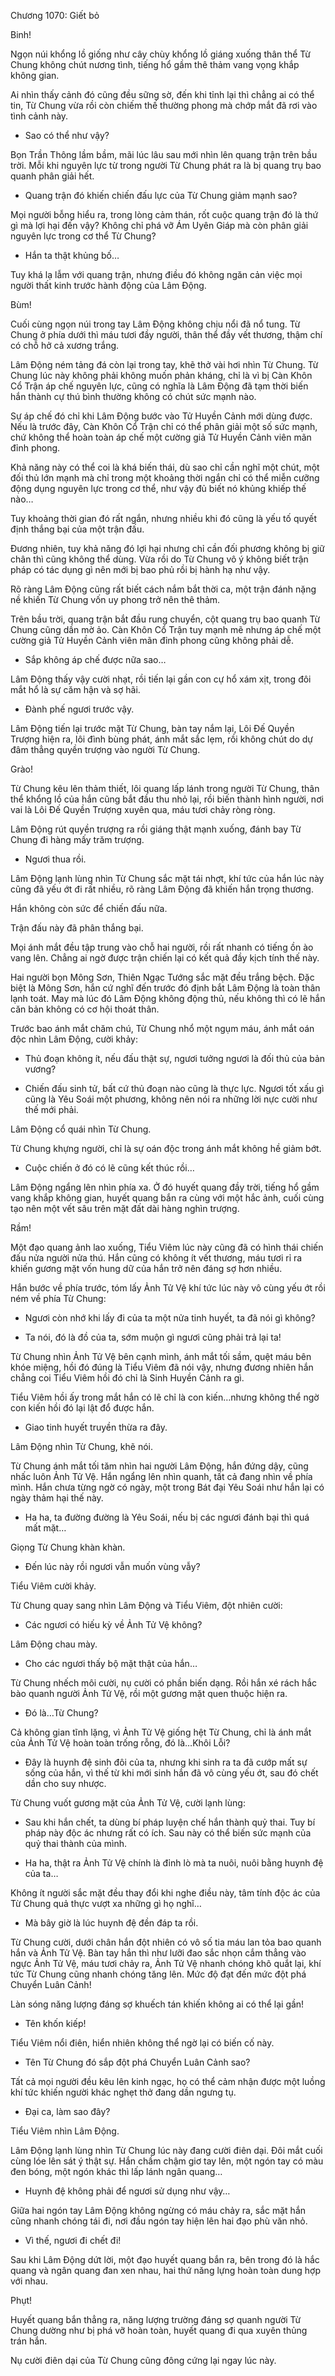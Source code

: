 




Chương 1070: Giết bỏ


Binh!

Ngọn núi khổng lồ giống như cây chùy khổng lồ giáng xuống thân thể Từ Chung không chút nương tình, tiếng hổ gầm thê thảm vang vọng khắp không gian.

Ai nhìn thấy cảnh đó cũng đều sững sờ, đến khi tỉnh lại thì chẳng ai có thể tin, Từ Chung vừa rồi còn chiếm thế thường phong mà chớp mắt đã rơi vào tình cảnh này.

- Sao có thể như vậy?

Bọn Trần Thông lầm bầm, mãi lúc lâu sau mới nhìn lên quang trận trên bầu trời. Mỗi khi nguyên lực từ trong người Từ Chung phát ra là bị quang trụ bao quanh phân giải hết.

- Quang trận đó khiến chiến đấu lực của Từ Chung giảm mạnh sao?

Mọi người bỗng hiểu ra, trong lòng cảm thán, rốt cuộc quang trận đó là thứ gì mà lợi hại đến vậy? Không chỉ phá vỡ Ám Uyên Giáp mà còn phân giải nguyên lực trong cơ thể Từ Chung?

- Hắn ta thật khủng bố…

Tuy khá lạ lẫm với quang trận, nhưng điều đó không ngăn cản việc mọi người thất kinh trước hành động của Lâm Động.

Bùm!

Cuối cùng ngọn núi trong tay Lâm Động không chịu nổi đã nổ tung. Từ Chung ở phía dưới thì máu tươi đầy người, thân thể đầy vết thương, thậm chí có chỗ hở cả xương trắng.

Lâm Động ném tảng đá còn lại trong tay, khẽ thở vài hơi nhìn Từ Chung. Từ Chung lúc này không phải không muốn phản kháng, chỉ là vì bị Càn Khôn Cổ Trận áp chế nguyên lực, cũng có nghĩa là Lâm Động đã tạm thời biến hắn thành cự thú bình thường không có chút sức mạnh nào.

Sự áp chế đó chỉ khi Lâm Động bước vào Tử Huyền Cảnh mới dùng được. Nếu là trước đây, Càn Khôn Cổ Trận chỉ có thể phân giải một số sức mạnh, chứ không thể hoàn toàn áp chế một cường giả Tử Huyền Cảnh viên mãn đỉnh phong.

Khả năng này có thể coi là khá biến thái, dù sao chỉ cần nghĩ một chút, một đối thủ lớn mạnh mà chỉ trong một khoảng thời ngắn chỉ có thể miễn cưỡng động dụng nguyên lực trong cơ thể, như vậy đủ biết nó khủng khiếp thế nào…

Tuy khoảng thời gian đó rất ngắn, nhưng nhiều khi đó cũng là yếu tố quyết định thắng bại của một trận đấu.

Đương nhiên, tuy khả năng đó lợi hại nhưng chỉ cần đối phương không bị giữ chân thì cũng không thể dùng. Vừa rồi do Từ Chung vô ý không biết trận pháp có tác dụng gì nên mới bị bao phủ rồi bị hành hạ như vậy.

Rõ ràng Lâm Động cũng rất biết cách nắm bắt thời ca, một trận đánh nặng nề khiến Từ Chung vốn uy phong trở nên thê thảm.

Trên bầu trời, quang trận bắt đầu rung chuyển, cột quang trụ bao quanh Từ Chung cũng dần mờ ảo. Càn Khôn Cổ Trận tuy mạnh mẽ nhưng áp chế một cường giả Tử Huyền Cảnh viên mãn đỉnh phong cũng không phải dễ.

- Sắp không áp chế được nữa sao…

Lâm Động thấy vậy cười nhạt, rồi tiến lại gần con cự hổ xám xịt, trong đôi mắt hổ là sự căm hận và sợ hãi.

- Đành phế ngươi trước vậy.

Lâm Động tiến lại trước mặt Từ Chung, bàn tay nắm lại, Lôi Đế Quyền Trượng hiện ra, lôi đình bùng phát, ánh mắt sắc lẹm, rồi không chút do dự đâm thẳng quyền trượng vào người Từ Chung.

Grào!

Từ Chung kêu lên thảm thiết, lôi quang lấp lánh trong người Từ Chung, thân thể khổng lồ của hắn cũng bắt đầu thu nhỏ lại, rồi biến thành hình người, nơi vai là Lôi Đế Quyền Trượng xuyên qua, máu tươi chảy ròng ròng.

Lâm Động rút quyền trượng ra rồi giáng thật mạnh xuống, đánh bay Từ Chung đi hàng mấy trăm trượng.

- Ngươi thua rồi.

Lâm Động lạnh lùng nhìn Từ Chung sắc mặt tái nhợt, khí tức của hắn lúc này cũng đã yếu ớt đi rất nhiều, rõ ràng Lâm Động đã khiến hắn trọng thương.

Hắn không còn sức để chiến đấu nữa.

Trận đấu này đã phân thắng bại.

Mọi ánh mắt đều tập trung vào chỗ hai người, rồi rất nhanh có tiếng ồn ào vang lên. Chẳng ai ngờ được trận chiến lại có kết quả đầy kịch tính thế này.

Hai người bọn Mông Sơn, Thiên Ngạc Tướng sắc mặt đều trắng bệch. Đặc biệt là Mông Sơn, hắn cứ nghĩ đến trước đó định bắt Lâm Động là toàn thân lạnh toát. May mà lúc đó Lâm Động không động thủ, nếu không thì có lẽ hắn căn bản không có cơ hội thoát thân.

Trước bao ánh mắt chăm chú, Từ Chung nhổ một ngụm máu, ánh mắt oán độc nhìn Lâm Động, cười khảy:

- Thủ đoạn không ít, nếu đấu thật sự, ngươi tưởng ngươi là đối thủ của bản vương?

- Chiến đấu sinh tử, bất cứ thủ đoạn nào cũng là thực lực. Ngươi tốt xấu gì cũng là Yêu Soái một phương, không nên nói ra những lời nực cười như thế mới phải.

Lâm Động cổ quái nhìn Từ Chung.

Từ Chung khựng người, chỉ là sự oán độc trong ánh mắt không hề giảm bớt.

- Cuộc chiến ở đó có lẽ cũng kết thúc rồi…

Lâm Động ngẩng lên nhìn phía xa. Ở đó huyết quang đầy trời, tiếng hổ gầm vang khắp không gian, huyết quang bắn ra cùng với một hắc ảnh, cuối cùng tạo nên một vết sâu trên mặt đất dài hàng nghìn trượng.

Rầm!

Một đạo quang ảnh lao xuống, Tiểu Viêm lúc này cũng đã có hình thái chiến đấu nửa người nửa thú. Hắn cũng có không ít vết thương, máu tươi rỉ ra khiến gương mặt vốn hung dữ của hắn trở nên đáng sợ hơn nhiều.

Hắn bước về phía trước, tóm lấy Ảnh Tử Vệ khí tức lúc này vô cùng yếu ớt rồi ném về phía Từ Chung:

- Ngươi còn nhớ khi lấy đi của ta một nửa tinh huyết, ta đã nói gì không?

- Ta nói, đó là đồ của ta, sớm muộn gì ngươi cũng phải trả lại ta!

Từ Chung nhìn Ảnh Tử Vệ bên cạnh mình, ánh mắt tối sầm, quệt máu bên khóe miệng, hồi đó đúng là Tiểu Viêm đã nói vậy, nhưng đương nhiên hắn chẳng coi Tiểu Viêm hồi đó chỉ là Sinh Huyền Cảnh ra gì.

Tiểu Viêm hồi ấy trong mắt hắn có lẽ chỉ là con kiến…nhưng không thể ngờ con kiến hồi đó lại lật đổ được hắn.

- Giao tinh huyết truyền thừa ra đây.

Lâm Động nhìn Từ Chung, khẽ nói.

Từ Chung ánh mắt tối tăm nhìn hai người Lâm Động, hắn đứng dậy, cũng nhấc luôn Ảnh Tử Vệ. Hắn ngẩng lên nhìn quanh, tất cả đang nhìn về phía mình. Hắn chưa từng ngờ có ngày, một trong Bát đại Yêu Soái như hắn lại có ngày thảm hại thế này.

- Ha ha, ta đường đường là Yêu Soái, nếu bị các ngươi đánh bại thì quá mất mặt…

Giọng Từ Chung khàn khàn.

- Đến lúc này rồi ngươi vẫn muốn vùng vẫy?

Tiểu Viêm cười khảy.

Từ Chung quay sang nhìn Lâm Động và Tiểu Viêm, đột nhiên cười:

- Các ngươi có hiếu kỳ về Ảnh Tử Vệ không?

Lâm Động chau mày.

- Cho các ngươi thấy bộ mặt thật của hắn…

Từ Chung nhếch môi cười, nụ cười có phần biến dạng. Rồi hắn xé rách hắc bào quanh người Ảnh Tử Vệ, rồi một gương mặt quen thuộc hiện ra.

- Đó là…Từ Chung?

Cả không gian tĩnh lặng, vì Ảnh Tử Vệ giống hệt Từ Chung, chỉ là ánh mắt của Ảnh Tử Vệ hoàn toàn trống rỗng, đó là…Khôi Lỗi?

- Đây là huynh đệ sinh đôi của ta, nhưng khi sinh ra ta đã cướp mất sự sống của hắn, vì thế từ khi mới sinh hắn đã vô cùng yếu ớt, sau đó chết dần cho suy nhược.

Từ Chung vuốt gương mặt của Ảnh Tử Vệ, cười lạnh lùng:

- Sau khi hắn chết, ta dùng bí pháp luyện chế hắn thành quỷ thai. Tuy bí pháp này độc ác nhưng rất có ích. Sau này có thể biến sức mạnh của quỷ thai thành của mình.

- Ha ha, thật ra Ảnh Tử Vệ chính là đỉnh lò mà ta nuôi, nuôi bằng huynh đệ của ta…

Không ít người sắc mặt đều thay đổi khi nghe điều này, tâm tính độc ác của Từ Chung quả thực vượt xa những gì họ nghĩ…

- Mà bây giờ là lúc huynh đệ đền đáp ta rồi.

Từ Chung cười, dưới chân hắn đột nhiên có vô số tia máu lan tỏa bao quanh hắn và Ảnh Tử Vệ. Bàn tay hắn thì như lưỡi đao sắc nhọn cắm thẳng vào ngực Ảnh Tử Vệ, máu tươi chảy ra, Ảnh Tử Vệ nhanh chóng khô quắt lại, khí tức Từ Chung cũng nhanh chóng tăng lên. Mức độ đạt đến mức đột phá Chuyển Luân Cảnh!

Làn sóng năng lượng đáng sợ khuếch tán khiến không ai có thể lại gần!

- Tên khốn kiếp!

Tiểu Viêm nổi điên, hiển nhiên không thể ngờ lại có biến cố này.

- Tên Từ Chung đó sắp đột phá Chuyển Luân Cảnh sao?

Tất cả mọi người đều kêu lên kinh ngạc, họ có thể cảm nhận được một luồng khí tức khiến người khác nghẹt thở đang dần ngưng tụ.

- Đại ca, làm sao đây?

Tiểu Viêm nhìn Lâm Động.

Lâm Động lạnh lùng nhìn Từ Chung lúc này đang cười điên dại. Đôi mắt cuối cùng lóe lên sát ý thật sự. Hắn chầm chậm giơ tay lên, một ngón tay có màu đen bóng, một ngón khác thì lấp lánh ngân quang…

- Huynh đệ không phải để ngươi sử dụng như vậy…

Giữa hai ngón tay Lâm Động không ngừng có máu chảy ra, sắc mặt hắn cũng nhanh chóng tái đi, nơi đầu ngón tay hiện lên hai đạo phù văn nhỏ.

- Vì thế, ngươi đi chết đi!

Sau khi Lâm Động dứt lời, một đạo huyết quang bắn ra, bên trong đó là hắc quang và ngân quang đan xen nhau, hai thứ năng lựng hoàn toàn dung hợp với nhau.

Phụt!

Huyết quang bắn thẳng ra, năng lượng trường đáng sợ quanh người Từ Chung dường như bị phá vỡ hoàn toàn, huyết quang đi qua xuyên thủng trán hắn.

Nụ cười điên dại của Từ Chung cũng đông cứng lại ngay lúc này.




